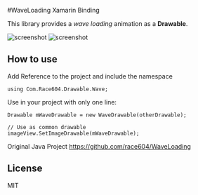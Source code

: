 #WaveLoading Xamarin Binding

This library provides a *wave loading* animation as a **Drawable**.

![screenshot](./screenshots/screenshot.gif)
![screenshot](https://github.com/iamIcarus/WaveLoading-Xamarin-Bindings/blob/master/screenshots/screenshot.gif)


## How to use

Add Reference to the project and include the namespace
```
using Com.Race604.Drawable.Wave;
```

Use in your project with only one line:

```
Drawable mWaveDrawable = new WaveDrawable(otherDrawable);

// Use as common drawable
imageView.SetImageDrawable(mWaveDrawable);
```

Original Java Project
https://github.com/race604/WaveLoading


## License
MIT
